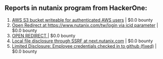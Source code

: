 ## Reports in nutanix program from HackerOne:
1. [AWS S3 bucket writeable for authenticated AWS users](https://hackerone.com/reports/881004) | $0.0 bounty
2. [Open Redirect at https://www.nutanix.com/tw/login via icid parameter](https://hackerone.com/reports/1131753) | $0.0 bounty
3. [OPEN REDIRECT ](https://hackerone.com/reports/1369806) | $0.0 bounty
4. [Local file disclosure through SSRF at next.nutanix.com](https://hackerone.com/reports/471520) | $0.0 bounty
5. [Limited Disclosure: Employee credentials checked in to github (fixed)](https://hackerone.com/reports/1922736) | $0.0 bounty